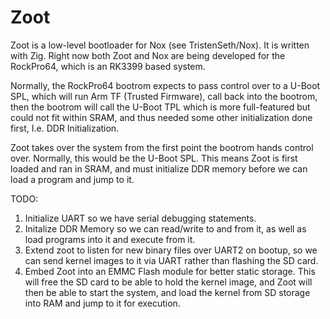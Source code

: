 # Zoot
Zoot is a low-level bootloader for Nox (see TristenSeth/Nox). It is written with Zig. Right now both Zoot and Nox are being developed
for the RockPro64, which is an RK3399 based system. 

Normally, the RockPro64 bootrom expects to pass control over to a U-Boot SPL, which will 
run Arm TF (Trusted Firmware), call back into the bootrom, then the bootrom will call the U-Boot TPL which is more full-featured but could not fit 
within SRAM, and thus needed some other initialization done first, I.e. DDR Initialization. 

Zoot takes over the system from the first point the bootrom hands control over. Normally, this would be the U-Boot SPL. This means Zoot is first loaded and ran in SRAM, and must initialize DDR memory before we can load a program and jump to it.

TODO:
<ol>
<li>Initialize UART so we have serial debugging statements.</li>
<li>Initalize DDR Memory so we can read/write to and from it, as well as load programs into it and execute from it.</li>
<li>Extend zoot to listen for new binary files over UART2 on bootup, so we can send kernel images to it via UART rather than flashing the SD card.</li>
<li>Embed Zoot into an EMMC Flash module for better static storage. This will free the SD card to be able to hold the kernel image, and Zoot will then
be able to start the system, and load the kernel from SD storage into RAM and jump to it for execution.
</ol>
